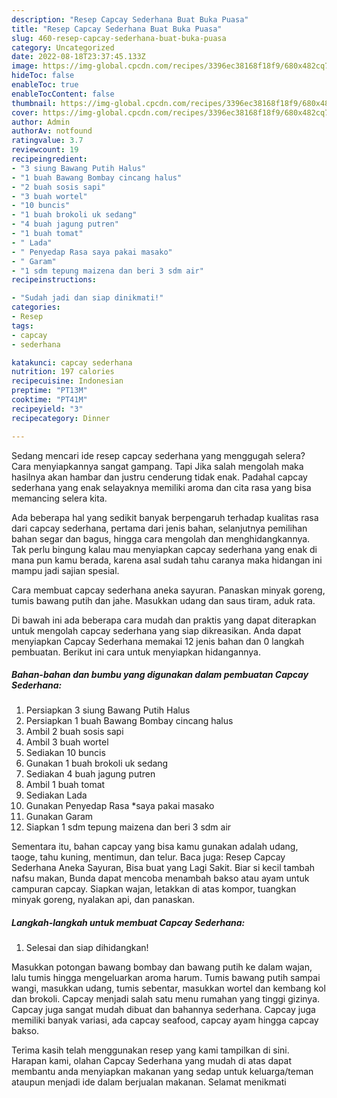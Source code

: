 ```yaml
---
description: "Resep Capcay Sederhana Buat Buka Puasa"
title: "Resep Capcay Sederhana Buat Buka Puasa"
slug: 460-resep-capcay-sederhana-buat-buka-puasa
category: Uncategorized
date: 2022-08-18T23:37:45.133Z
image: https://img-global.cpcdn.com/recipes/3396ec38168f18f9/680x482cq70/capcay-sederhana-foto-resep-utama.jpg
hideToc: false
enableToc: true
enableTocContent: false
thumbnail: https://img-global.cpcdn.com/recipes/3396ec38168f18f9/680x482cq70/capcay-sederhana-foto-resep-utama.jpg
cover: https://img-global.cpcdn.com/recipes/3396ec38168f18f9/680x482cq70/capcay-sederhana-foto-resep-utama.jpg
author: Admin
authorAv: notfound
ratingvalue: 3.7
reviewcount: 19
recipeingredient:
- "3 siung Bawang Putih Halus"
- "1 buah Bawang Bombay cincang halus"
- "2 buah sosis sapi"
- "3 buah wortel"
- "10 buncis"
- "1 buah brokoli uk sedang"
- "4 buah jagung putren"
- "1 buah tomat"
- " Lada"
- " Penyedap Rasa saya pakai masako"
- " Garam"
- "1 sdm tepung maizena dan beri 3 sdm air"
recipeinstructions:

- "Sudah jadi dan siap dinikmati!"
categories:
- Resep
tags:
- capcay
- sederhana

katakunci: capcay sederhana 
nutrition: 197 calories
recipecuisine: Indonesian
preptime: "PT13M"
cooktime: "PT41M"
recipeyield: "3"
recipecategory: Dinner

---
```



Sedang mencari ide resep capcay sederhana yang menggugah selera? Cara menyiapkannya sangat gampang. Tapi Jika salah mengolah maka hasilnya akan hambar dan justru cenderung tidak enak. Padahal capcay sederhana yang enak selayaknya memiliki aroma dan cita rasa yang bisa memancing selera kita.


Ada beberapa hal yang sedikit banyak berpengaruh terhadap kualitas rasa dari capcay sederhana, pertama dari jenis bahan, selanjutnya pemilihan bahan segar dan bagus, hingga cara mengolah dan menghidangkannya. Tak perlu bingung kalau mau menyiapkan capcay sederhana yang enak di mana pun kamu berada, karena asal sudah tahu caranya maka hidangan ini mampu jadi sajian spesial.

Cara membuat capcay sederhana aneka sayuran. Panaskan minyak goreng, tumis bawang putih dan jahe. Masukkan udang dan saus tiram, aduk rata.


Di bawah ini ada beberapa cara mudah dan praktis yang dapat diterapkan untuk mengolah capcay sederhana yang siap dikreasikan. Anda dapat menyiapkan Capcay Sederhana memakai 12 jenis bahan dan 0 langkah pembuatan. Berikut ini cara untuk menyiapkan hidangannya.

<!--inarticleads1-->

##### Bahan-bahan dan bumbu yang digunakan dalam pembuatan Capcay Sederhana:

1. Persiapkan 3 siung Bawang Putih Halus
1. Persiapkan 1 buah Bawang Bombay cincang halus
1. Ambil 2 buah sosis sapi
1. Ambil 3 buah wortel
1. Sediakan 10 buncis
1. Gunakan 1 buah brokoli uk sedang
1. Sediakan 4 buah jagung putren
1. Ambil 1 buah tomat
1. Sediakan  Lada
1. Gunakan  Penyedap Rasa *saya pakai masako
1. Gunakan  Garam
1. Siapkan 1 sdm tepung maizena dan beri 3 sdm air


Sementara itu, bahan capcay yang bisa kamu gunakan adalah udang, taoge, tahu kuning, mentimun, dan telur. Baca juga: Resep Capcay Sederhana Aneka Sayuran, Bisa buat yang Lagi Sakit. Biar si kecil tambah nafsu makan, Bunda dapat mencoba menambah bakso atau ayam untuk campuran capcay. Siapkan wajan, letakkan di atas kompor, tuangkan minyak goreng, nyalakan api, dan panaskan. 

<!--inarticleads2-->

##### Langkah-langkah untuk membuat Capcay Sederhana:


1. Selesai dan siap dihidangkan!

Masukkan potongan bawang bombay dan bawang putih ke dalam wajan, lalu tumis hingga mengeluarkan aroma harum. Tumis bawang putih sampai wangi, masukkan udang, tumis sebentar, masukkan wortel dan kembang kol dan brokoli. Capcay menjadi salah satu menu rumahan yang tinggi gizinya. Capcay juga sangat mudah dibuat dan bahannya sederhana. Capcay juga memiliki banyak variasi, ada capcay seafood, capcay ayam hingga capcay bakso. 

Terima kasih telah menggunakan resep yang kami tampilkan di sini. Harapan kami, olahan Capcay Sederhana yang mudah di atas dapat membantu anda menyiapkan makanan yang sedap untuk keluarga/teman ataupun menjadi ide dalam berjualan makanan. Selamat menikmati
